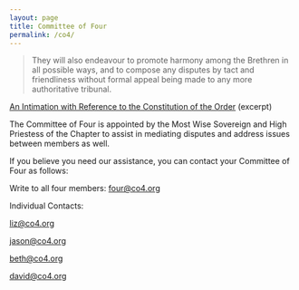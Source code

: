 ```yaml
---
layout: page
title: Committee of Four
permalink: /co4/
---
```


> They will also endeavour to promote harmony among the Brethren in all possible ways, and to compose any disputes by tact and friendliness without formal appeal being made to any more authoritative tribunal.

[An Intimation with Reference to the Constitution of the Order](http://lib.oto-usa.org/libri/liber0194.html) (excerpt)

The Committee of Four is appointed by the Most Wise Sovereign and High Priestess of the Chapter to assist in mediating disputes and address issues between members as well. 

If you believe you need our assistance, you can contact your Committee of Four as follows:

Write to all four members: <four@co4.org>

Individual Contacts:

<liz@co4.org>  

<jason@co4.org>  

<beth@co4.org>  

<david@co4.org>  
